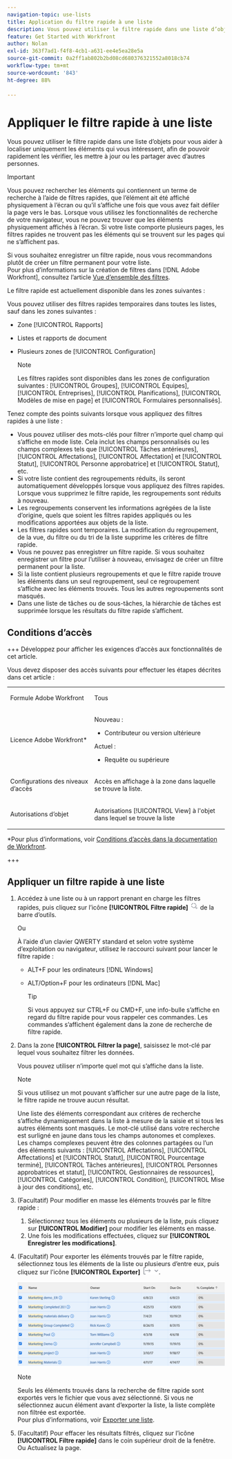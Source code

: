 ```yaml
---
navigation-topic: use-lists
title: Application du filtre rapide à une liste
description: Vous pouvez utiliser le filtre rapide dans une liste d’objets pour vous aider à localiser uniquement les éléments qui vous intéressent, afin de pouvoir rapidement les vérifier, les mettre à jour ou les partager avec d’autres personnes.
feature: Get Started with Workfront
author: Nolan
exl-id: 363f7ad1-f4f8-4cb1-a631-ee4e5ea28e5a
source-git-commit: 0a2ff1ab802b2bd08cd680376321552a8018cb74
workflow-type: tm+mt
source-wordcount: '843'
ht-degree: 88%

---
```


# Appliquer le filtre rapide à une liste

<!--Audited:11/2024-->

Vous pouvez utiliser le filtre rapide dans une liste d’objets pour vous aider à localiser uniquement les éléments qui vous intéressent, afin de pouvoir rapidement les vérifier, les mettre à jour ou les partager avec d’autres personnes.

>[!IMPORTANT]
>
>Vous pouvez rechercher les éléments qui contiennent un terme de recherche à l’aide de filtres rapides, que l’élément ait été affiché physiquement à l’écran ou qu’il s’affiche une fois que vous avez fait défiler la page vers le bas. Lorsque vous utilisez les fonctionnalités de recherche de votre navigateur, vous ne pouvez trouver que les éléments physiquement affichés à l’écran. Si votre liste comporte plusieurs pages, les filtres rapides ne trouvent pas les éléments qui se trouvent sur les pages qui ne s’affichent pas.

Si vous souhaitez enregistrer un filtre rapide, nous vous recommandons plutôt de créer un filtre permanent pour votre liste.\
Pour plus d’informations sur la création de filtres dans [!DNL Adobe Workfront], consultez l’article [Vue d’ensemble des filtres](../../../reports-and-dashboards/reports/reporting-elements/filters-overview.md).

Le filtre rapide est actuellement disponible dans les zones suivantes :


Vous pouvez utiliser des filtres rapides temporaires dans toutes les listes, sauf dans les zones suivantes :

* Zone [!UICONTROL Rapports]
* Listes et rapports de document
* Plusieurs zones de [!UICONTROL Configuration]

  >[!NOTE]
  >
  >Les filtres rapides sont disponibles dans les zones de configuration suivantes : [!UICONTROL Groupes], [!UICONTROL Équipes], [!UICONTROL Entreprises], [!UICONTROL Planifications], [!UICONTROL Modèles de mise en page] et [!UICONTROL Formulaires personnalisés].


Tenez compte des points suivants lorsque vous appliquez des filtres rapides à une liste :

* Vous pouvez utiliser des mots-clés pour filtrer n’importe quel champ qui s’affiche en mode liste. Cela inclut les champs personnalisés ou les champs complexes tels que [!UICONTROL Tâches antérieures], [!UICONTROL Affectations], [!UICONTROL Affectation] et [!UICONTROL Statut], [!UICONTROL Personne approbatrice] et [!UICONTROL Statut], etc.
* Si votre liste contient des regroupements réduits, ils seront automatiquement développés lorsque vous appliquez des filtres rapides. Lorsque vous supprimez le filtre rapide, les regroupements sont réduits à nouveau.
* Les regroupements conservent les informations agrégées de la liste d’origine, quels que soient les filtres rapides appliqués ou les modifications apportées aux objets de la liste.
* Les filtres rapides sont temporaires. La modification du regroupement, de la vue, du filtre ou du tri de la liste supprime les critères de filtre rapide.
* Vous ne pouvez pas enregistrer un filtre rapide. Si vous souhaitez enregistrer un filtre pour l’utiliser à nouveau, envisagez de créer un filtre permanent pour la liste.
* Si la liste contient plusieurs regroupements et que le filtre rapide trouve les éléments dans un seul regroupement, seul ce regroupement s’affiche avec les éléments trouvés. Tous les autres regroupements sont masqués.
* Dans une liste de tâches ou de sous-tâches, la hiérarchie de tâches est supprimée lorsque les résultats du filtre rapide s’affichent.

## Conditions d’accès

+++ Développez pour afficher les exigences d’accès aux fonctionnalités de cet article.

Vous devez disposer des accès suivants pour effectuer les étapes décrites dans cet article :

<table style="table-layout:auto"> 
 <col> 
 <col> 
 <tbody> 
  <tr> 
   <td role="rowheader">Formule Adobe Workfront</td> 
   <td> <p>Tous</p> </td> 
  </tr> 
  <tr> 
   <td role="rowheader">Licence Adobe Workfront*</td> 
   <td> 
    <p>Nouveau :</p>
   <ul><li><p>Contributeur ou version ultérieure </p></li>
   </ul>

<p>Actuel :</p>
   <ul><li><p>Requête ou supérieure</p></li>
    </ul></td> 
  </tr> 
  <tr> 
   <td role="rowheader">Configurations des niveaux d’accès</td> 
   <td> <p>Accès en affichage à la zone dans laquelle se trouve la liste.</p></td> 
  </tr> 
  <tr> 
   <td role="rowheader">Autorisations d’objet</td> 
   <td> <p>Autorisations [!UICONTROL View] à l'objet dans lequel se trouve la liste</p>  </td> 
  </tr> 
 </tbody> 
</table>

*Pour plus d’informations, voir [Conditions d’accès dans la documentation de Workfront](/help/quicksilver/administration-and-setup/add-users/access-levels-and-object-permissions/access-level-requirements-in-documentation.md).

+++


## Appliquer un filtre rapide à une liste

1. Accédez à une liste ou à un rapport prenant en charge les filtres rapides, puis cliquez sur l’icône **[!UICONTROL Filtre rapide]** ![Icône Filtre rapide](assets/qs-quick-filter-icon.png) de la barre d’outils.

   Ou

   À l’aide d’un clavier QWERTY standard et selon votre système d’exploitation ou navigateur, utilisez le raccourci suivant pour lancer le filtre rapide :

   * ALT+F pour les ordinateurs [!DNL Windows]
   * ALT/Option+F pour les ordinateurs [!DNL Mac]

     >[!TIP]
     >
     >Si vous appuyez sur CTRL+F ou CMD+F, une info-bulle s’affiche en regard du filtre rapide pour vous rappeler ces commandes. Les commandes s’affichent également dans la zone de recherche de filtre rapide.

1. Dans la zone **[!UICONTROL Filtrer la page]**, saisissez le mot-clé par lequel vous souhaitez filtrer les données.

   Vous pouvez utiliser n’importe quel mot qui s’affiche dans la liste.

   >[!NOTE]
   >
   >Si vous utilisez un mot pouvant s’afficher sur une autre page de la liste, le filtre rapide ne trouve aucun résultat.

   Une liste des éléments correspondant aux critères de recherche s’affiche dynamiquement dans la liste à mesure de la saisie et si tous les autres éléments sont masqués. Le mot-clé utilisé dans votre recherche est surligné en jaune dans tous les champs autonomes et complexes. Les champs complexes peuvent être des colonnes partagées ou l’un des éléments suivants : [!UICONTROL Affectations], [!UICONTROL Affectations] et [!UICONTROL Statut], [!UICONTROL Pourcentage terminé], [!UICONTROL Tâches antérieures], [!UICONTROL Personnes approbatrices et statut], [!UICONTROL Gestionnaires de ressources], [!UICONTROL Catégories], [!UICONTROL Condition], [!UICONTROL Mise à jour des conditions], etc.

1. (Facultatif) Pour modifier en masse les éléments trouvés par le filtre rapide :

   1. Sélectionnez tous les éléments ou plusieurs de la liste, puis cliquez sur **[!UICONTROL Modifier]** pour modifier les éléments en masse.
   1. Une fois les modifications effectuées, cliquez sur **[!UICONTROL Enregistrer les modifications]**.

1. (Facultatif) Pour exporter les éléments trouvés par le filtre rapide, sélectionnez tous les éléments de la liste ou plusieurs d’entre eux, puis cliquez sur l’icône **[!UICONTROL Exporter]** ![Icône Exporter](assets/export.png).

   ![select_all_projects_with_highlight__1_.png](assets/select-all-projects-with-highlight--1--350x173.png)

   >[!NOTE]
   >
   >Seuls les éléments trouvés dans la recherche de filtre rapide sont exportés vers le fichier que vous avez sélectionné. Si vous ne sélectionnez aucun élément avant d’exporter la liste, la liste complète non filtrée est exportée.\
   >Pour plus d’informations, voir [Exporter une liste](../../../workfront-basics/navigate-workfront/use-lists/export-lists.md).

1. (Facultatif) Pour effacer les résultats filtrés, cliquez sur l’icône **[!UICONTROL Filtre rapide]** dans le coin supérieur droit de la fenêtre.
Ou
Actualisez la page.
